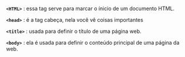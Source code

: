 **`<HTML>`** : essa tag serve para marcar o ínicio de um documento HTML.

**`<head>`** : é a tag cabeça, nela você vê coisas importantes

**`<title>`** : usada para definir o título de uma página web.

**`<body>`** : ela é usada para definir o conteúdo principal de uma página da web.